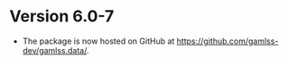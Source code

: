 # Version 6.0-7

* The package is now hosted on GitHub at
  <https://github.com/gamlss-dev/gamlss.data/>.
